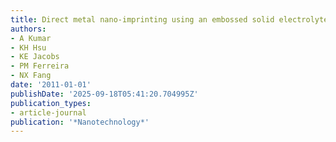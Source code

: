 ```yaml
---
title: Direct metal nano-imprinting using an embossed solid electrolyte stamp
authors:
- A Kumar
- KH Hsu
- KE Jacobs
- PM Ferreira
- NX Fang
date: '2011-01-01'
publishDate: '2025-09-18T05:41:20.704995Z'
publication_types:
- article-journal
publication: '*Nanotechnology*'
---
```

